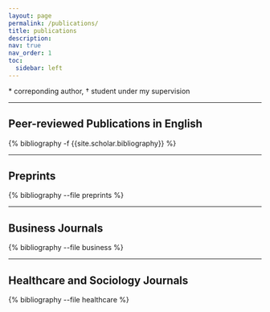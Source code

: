 ```yaml
---
layout: page
permalink: /publications/
title: publications
description: 
nav: true
nav_order: 1
toc:
  sidebar: left
---
```


 \* correponding author,  † student under my supervision







---
## **Peer-reviewed Publications in English**
<!-- _pages/publications.md -->
<div class="publications">

{% bibliography -f {{site.scholar.bibliography}} %}

</div>

---
## **Preprints**
<!-- _pages/publications.md -->
<div class="preprints">

{% bibliography --file preprints %}

</div>

---


## **Business Journals**
<!-- _pages/publications.md -->
<div class="publications_business">

{% bibliography --file business %}

</div>

---

## **Healthcare and Sociology Journals**
<!-- _pages/publications.md -->
<div class="publications_healthcare">

{% bibliography --file healthcare %}

</div>